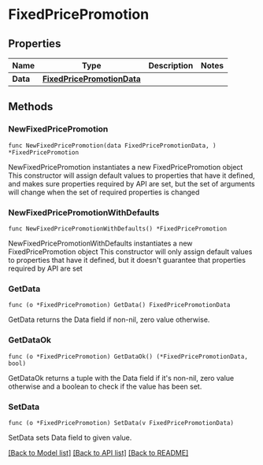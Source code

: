 # FixedPricePromotion

## Properties

Name | Type | Description | Notes
------------ | ------------- | ------------- | -------------
**Data** | [**FixedPricePromotionData**](FixedPricePromotionData.md) |  | 

## Methods

### NewFixedPricePromotion

`func NewFixedPricePromotion(data FixedPricePromotionData, ) *FixedPricePromotion`

NewFixedPricePromotion instantiates a new FixedPricePromotion object
This constructor will assign default values to properties that have it defined,
and makes sure properties required by API are set, but the set of arguments
will change when the set of required properties is changed

### NewFixedPricePromotionWithDefaults

`func NewFixedPricePromotionWithDefaults() *FixedPricePromotion`

NewFixedPricePromotionWithDefaults instantiates a new FixedPricePromotion object
This constructor will only assign default values to properties that have it defined,
but it doesn't guarantee that properties required by API are set

### GetData

`func (o *FixedPricePromotion) GetData() FixedPricePromotionData`

GetData returns the Data field if non-nil, zero value otherwise.

### GetDataOk

`func (o *FixedPricePromotion) GetDataOk() (*FixedPricePromotionData, bool)`

GetDataOk returns a tuple with the Data field if it's non-nil, zero value otherwise
and a boolean to check if the value has been set.

### SetData

`func (o *FixedPricePromotion) SetData(v FixedPricePromotionData)`

SetData sets Data field to given value.



[[Back to Model list]](../README.md#documentation-for-models) [[Back to API list]](../README.md#documentation-for-api-endpoints) [[Back to README]](../README.md)


